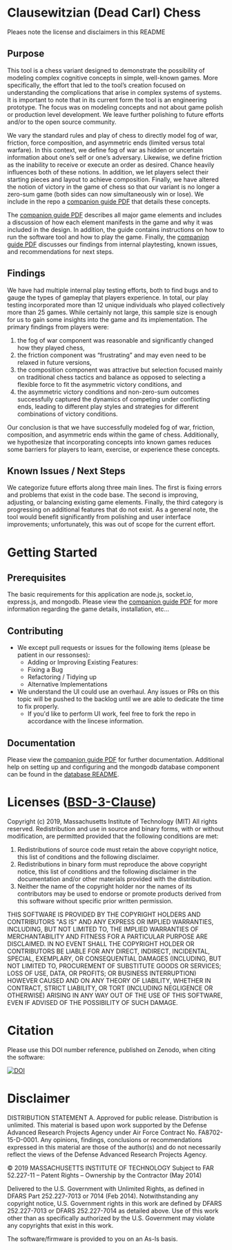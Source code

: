 # Clausewitzian (Dead Carl) Chess
Pleaes note the license and disclaimers in this README

## Purpose
This tool is a chess variant designed to demonstrate the possibility of modeling complex cognitive concepts in simple, well-known games. More specifically, the effort that led to the tool’s creation focused on understanding the complications that arise in complex systems of systems. It is important to note that in its current form the tool is an engineering prototype. The focus was on modeling concepts and not about game polish or production level development. We leave further polishing to future efforts and/or to the open source community.

We vary the standard rules and play of chess to directly model fog of war, friction, force composition, and asymmetric ends (limited versus total warfare). In this context, we define fog of war as hidden or uncertain information about one’s self or one’s adversary. Likewise, we define friction as the inability to receive or execute an order as desired. Chance heavily influences both of these notions. In addition, we let players select their starting pieces and layout to achieve composition. Finally, we have altered the notion of victory in the game of chess so that our variant is no longer a zero-sum game (both sides can now simultaneously win or lose). We include in the repo a [companion guide PDF](Clausewitzian_Chess_v6.pdf) that details these concepts.

The [companion guide PDF](Clausewitzian_Chess_v6.pdf) describes all major game elements and includes a discussion of how each element manifests in the game and why it was included in the design. In addition, the guide contains instructions on how to run the software tool and how to play the game. Finally, the [companion guide PDF](Clausewitzian_Chess_v6.pdf) discusses our findings from internal playtesting, known issues, and recommendations for next steps.

## Findings
We have had multiple internal play testing efforts, both to find bugs and to gauge the types of gameplay that players experience. In total, our play testing incorporated more than 12 unique individuals who played collectively more than 25 games. While certainly not large, this sample size is enough for us to gain some insights into the game and its implementation. The primary findings from players were: 

1) the fog of war component was reasonable and significantly changed how they played chess, 
2) the friction component was “frustrating” and may even need to be relaxed in future versions,
3) the composition component was attractive but selection focused mainly on traditional chess tactics and balance as opposed to selecting a flexible force to fit the asymmetric victory conditions, and 
4) the asymmetric victory conditions and non-zero-sum outcomes successfully captured the dynamics of competing under conflicting ends, leading to different play styles and strategies for different combinations of victory conditions. 

Our conclusion is that we have successfully modeled fog of war, friction, composition, and asymmetric ends within the game of chess. Additionally, we hypothesize that incorporating concepts into known games reduces some barriers for players to learn, exercise, or experience these concepts.

## Known Issues / Next Steps
We categorize future efforts along three main lines. The first is fixing errors and problems that exist in the code base. The second is improving, adjusting, or balancing existing game elements. Finally, the third category is progressing on additional features that do not exist. As a general note, the tool would benefit significantly from polishing and user interface improvements; unfortunately, this was out of scope for the current effort.

# Getting Started
## Prerequisites
The basic requirements for this application are node.js, socket.io, express.js, and mongodb. Please view the [companion guide PDF](Clausewitzian_Chess_v6.pdf) for more information regarding the game details, installation, etc...

## Contributing
- We except pull requests or issues for the following items (please be patient in our ressonses): 
    - Adding or Improving Existing Features:
    - Fixing a Bug
    - Refactoring / Tidying up
    - Alternative Implementations
- We understand the UI could use an overhaul. Any issues or PRs on this topic will be pushed to the backlog until we are able to dedicate the time to fix properly.
    - If you'd like to perform UI work, feel free to fork the repo in accordance with the lincese information.

## Documentation
Please view the [companion guide PDF](Clausewitzian_Chess_v6.pdf) for further documentation. Additional help on setting up and configuring and the mongodb database component can be found in the [database README](https://github.com/mit-ll/Clausewitzian_Chess/blob/master/database/README.md).

# Licenses ([BSD-3-Clause](https://opensource.org/licenses/BSD-3-Clause))
Copyright (c) 2019, Massachusetts Institute of Technology (MIT) All rights reserved. Redistribution and use in source and binary forms, with or without modification, are permitted provided that the following conditions are met:

1. Redistributions of source code must retain the above copyright notice, this list of conditions and the following disclaimer.
2. Redistributions in binary form must reproduce the above copyright notice, this list of conditions and the following disclaimer in the documentation and/or other materials provided with the distribution.
3. Neither the name of the copyright holder nor the names of its contributors may be used to endorse or promote products derived from this software without specific prior written permission.

THIS SOFTWARE IS PROVIDED BY THE COPYRIGHT HOLDERS AND CONTRIBUTORS "AS IS" AND ANY EXPRESS OR IMPLIED WARRANTIES, INCLUDING, BUT NOT LIMITED TO, THE IMPLIED WARRANTIES OF MERCHANTABILITY AND FITNESS FOR A PARTICULAR PURPOSE ARE DISCLAIMED. IN NO EVENT SHALL THE COPYRIGHT HOLDER OR CONTRIBUTORS BE LIABLE FOR ANY DIRECT, INDIRECT, INCIDENTAL, SPECIAL, EXEMPLARY, OR CONSEQUENTIAL DAMAGES (INCLUDING, BUT NOT LIMITED TO, PROCUREMENT OF SUBSTITUTE GOODS OR SERVICES; LOSS OF USE, DATA, OR PROFITS; OR BUSINESS INTERRUPTION) HOWEVER CAUSED AND ON ANY THEORY OF LIABILITY, WHETHER IN CONTRACT, STRICT LIABILITY, OR TORT (INCLUDING NEGLIGENCE OR OTHERWISE) ARISING IN ANY WAY OUT OF THE USE OF THIS SOFTWARE, EVEN IF ADVISED OF THE POSSIBILITY OF SUCH DAMAGE.

# Citation
Please use this DOI number reference, published on Zenodo, when citing the software:

[![DOI](https://zenodo.org/badge/DOI/10.5281/zenodo.4281217.svg)](https://doi.org/10.5281/zenodo.4281217)

# Disclaimer
DISTRIBUTION STATEMENT A. Approved for public release. Distribution is unlimited.
This material is based upon work supported by the Defense Advanced Research Projects Agency under Air Force Contract No. FA8702-15-D-0001. Any opinions, findings, conclusions or recommendations expressed in this material are those of the author(s) and do not necessarily reflect the views of the Defense Advanced Research Projects Agency.

© 2019 MASSACHUSETTS INSTITUTE OF TECHNOLOGY
Subject to FAR 52.227-11 – Patent Rights – Ownership by the Contractor (May 2014)

Delivered to the U.S. Government with Unlimited Rights, as defined in DFARS Part 252.227-7013 or 7014 (Feb 2014). Notwithstanding any copyright notice, U.S. Government rights in this work are defined by DFARS 252.227-7013 or DFARS 252.227-7014 as detailed above. Use of this work other than as specifically authorized by the U.S. Government may violate any copyrights that exist in this work.

The software/firmware is provided to you on an As-Is basis.
